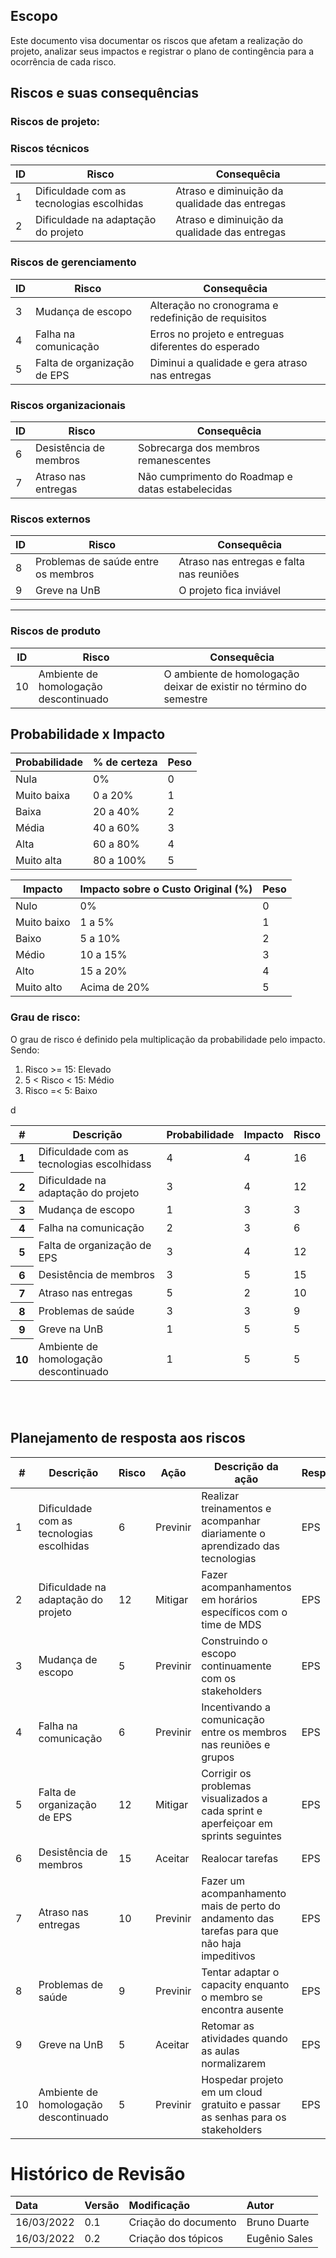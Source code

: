 ## Escopo
Este documento visa documentar os riscos que afetam a realização do projeto, analizar seus impactos e registrar o plano de contingência para a ocorrência de cada risco.

## Riscos e suas consequências

### Riscos de projeto:

### Riscos técnicos
| ID | Risco | Consequêcia |
|--|--|--|
| 1 | Dificuldade com as tecnologias escolhidas | Atraso e diminuição da qualidade das entregas  |
| 2 | Dificuldade na adaptação do projeto | Atraso e diminuição da qualidade das entregas  |

### Riscos de gerenciamento
| ID | Risco | Consequêcia |
|--|--|--|
| 3 | Mudança de escopo | Alteração no cronograma e redefinição de requisitos |
| 4 | Falha na comunicação | Erros no projeto e entreguas diferentes do esperado |
| 5 | Falta de organização de EPS | Diminui a qualidade e gera atraso nas entregas |

### Riscos organizacionais
| ID | Risco | Consequêcia |
|--|--|--|
| 6 | Desistência de membros | Sobrecarga dos membros remanescentes |
| 7 | Atraso nas entregas | Não cumprimento do Roadmap e datas estabelecidas |

### Riscos externos
| ID | Risco | Consequêcia |
|--|--|--|
| 8 | Problemas de saúde entre os membros  | Atraso nas entregas e falta nas reuniões |
| 9 | Greve na UnB | O projeto fica inviável

<hr>

### Riscos de produto
| ID | Risco | Consequêcia |
|--|--|--|
| 10 | Ambiente de homologação descontinuado | O ambiente de homologação deixar de existir no término do semestre |


## Probabilidade x Impacto

| Probabilidade | % de certeza | Peso |
|--|--|--|
| Nula | 0% | 0 |
| Muito baixa | 0 a 20% | 1 |
| Baixa | 20 a 40% | 2 |
| Média | 40 a 60% | 3 |
| Alta | 60 a 80% | 4 |
| Muito alta | 80 a 100% | 5 |

| Impacto | Impacto sobre o Custo Original (%) | Peso |
|--|--|--|
| Nulo | 0% | 0 |
| Muito baixo | 1 a 5% | 1 |
| Baixo | 5 a 10% | 2 |
| Médio | 10 a 15% | 3 |
| Alto | 15 a 20% | 4 |
| Muito alto | Acima de 20% | 5 |

### Grau de risco:

O grau de risco é definido pela multiplicação da probabilidade pelo impacto. Sendo:

1. Risco >= 15: Elevado
2. 5 < Risco < 15: Médio
3. Risco =< 5: Baixo

<table class="table table-hover">
    <thead>
        <tr>
            <th scope="col">#</th>
            <th scope="col">Descrição</th>
            <th scope="col">Probabilidade</th>
            <th scope="col">Impacto</th>
            <th scope="col">Risco</th>
        </tr>
    </thead>
    <tbody>
        <tr class="table-danger">
            <th scope="row">1</th>
            <td>Dificuldade com as tecnologias escolhidass</td>
            <td> 4 </td>
            <td> 4 </td>
            <td> 16 </td>
        </tr>
        <tr class="table-warning">
            <th scope="row">2</th>
            <td>Dificuldade na adaptação do projeto</td>
            <td> 3 </td>
            <td> 4 </td>
            <td> 12 </td>
        </tr>
        <tr class="table-info">
            <th scope="row">3</th>
            <td>Mudança de escopo</td>
            <td> 1 </td>
            <td> 3 </td>
            <td> 3 </td>
        </tr>
        <tr class="table-warning">
            <th scope="row">4</th>
            <td>Falha na comunicação</td>
            <td> 2 </td>
            <td> 3 </td>
            <td> 6 </td>
        </tr>
        <tr class="table-warning">
            <th scope="row">5</th>
            <td>Falta de organização de EPS</td>
            <td> 3 </td>
            <td> 4 </td>
            <td> 12 </td>
        </tr>
        <tr class="table-danger">
            <th scope="row">6</th>
            <td>Desistência de membros</td>
            <td> 3 </td>
            <td> 5 </td>
            <td> 15 </td>
        </tr>
        <tr class="table-warning">
            <th scope="row">7</th>
            <td>Atraso nas entregas</td>
            <td> 5 </td>
            <td> 2 </td>
            <td> 10 </td>
        </tr>
        <tr class="table-warning">
            <th scope="row">8</th>
            <td>Problemas de saúde</td>
            <td> 3 </td>
            <td> 3 </td>
            <td> 9 </td>
        </tr>
        <tr class="table-info">
            <th scope="row">9</th>
            <td>Greve na UnB</td>
            <td> 1 </td>
            <td> 5 </td>d
            <td> 5 </td>
        </tr>
        <tr class="table-info">
            <th scope="row">10</th>
            <td>Ambiente de homologação descontinuado</td>
            <td> 1 </td>
            <td> 5 </td>
            <td> 5 </td>
        </tr>
    </tbody>
</table>
<br>
<br>

## Planejamento de resposta aos riscos

| # | Descrição | Risco | Ação | Descrição da ação | Responsável |
| -- | -- | -- | -- | -- | -- |
| 1 | Dificuldade com as tecnologias escolhidas | 6 | Previnir | Realizar treinamentos e acompanhar diariamente o aprendizado das tecnologias | EPS |
| 2 | Dificuldade na adaptação do projeto | 12 | Mitigar | Fazer acompanhamentos em horários específicos com o time de MDS | EPS |
| 3 | Mudança de escopo | 5 | Previnir | Construindo o escopo continuamente com os stakeholders | EPS |
| 4 | Falha na comunicação | 6 | Previnir | Incentivando a comunicação entre os membros nas reuniões e grupos | EPS |
| 5 | Falta de organização de EPS | 12 | Mitigar | Corrigir os problemas visualizados a cada sprint e aperfeiçoar em sprints seguintes | EPS |
| 6 | Desistência de membros | 15 | Aceitar | Realocar tarefas | EPS |
| 7 | Atraso nas entregas | 10 | Previnir | Fazer um acompanhamento mais de perto do andamento das tarefas para que não haja impeditivos | EPS | 
| 8 | Problemas de saúde | 9 | Previnir | Tentar adaptar o capacity enquanto o membro se encontra ausente | EPS |
| 9 | Greve na UnB | 5 | Aceitar | Retomar as atividades quando as aulas normalizarem | EPS |
| 10 | Ambiente de homologação descontinuado | 5 | Previnir | Hospedar projeto em um cloud gratuito e passar as senhas para os stakeholders | EPS |


# Histórico de Revisão

| Data | Versão | Modificação | Autor |
| :-- | :-- | :-- | :-- |
| 16/03/2022 | 0.1 | Criação do documento| Bruno Duarte |
| 16/03/2022 | 0.2 | Criação dos tópicos| Eugênio Sales |